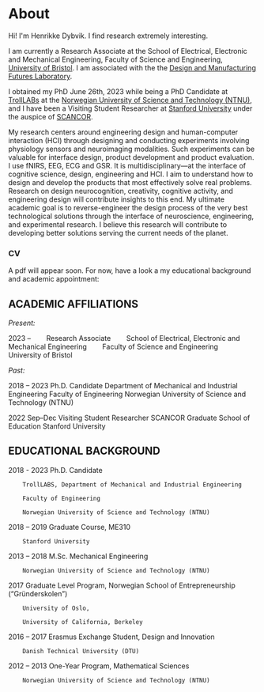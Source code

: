 # About

Hi! I'm Henrikke Dybvik. I find research extremely interesting. 

I am currently a Research Associate at the School of Electrical, Electronic and Mechanical Engineering, Faculty of Science and Engineering, [University of Bristol](https://www.bristol.ac.uk/). I am associated with the the [Design and Manufacturing Futures Laboratory](https://dmf-lab.co.uk/).


I obtained my PhD June 26th, 2023 while being a PhD Candidate at [TrollLABs](https://www.ntnu.edu/mtp/trolllabs) at the [Norwegian University of Science and Technology (NTNU)](https://www.ntnu.edu/), and I have been a Visiting Student Researcher at [Stanford University](https://www.stanford.edu/) under the auspice of [SCANCOR](https://scancor.org/). 

My research centers around engineering design and human-computer interaction (HCI) through designing and conducting experiments involving physiology sensors and neuroimaging modalities. Such experiments can be valuable for interface design, product development and product evaluation. I use fNIRS, EEG, ECG and GSR. It is multidisciplinary—at the interface of cognitive science, design, engineering and HCI. I aim to understand how to design and develop the products that most effectively solve real problems. Research on design neurocognition, creativity, cognitive activity, and engineering design will contribute insights to this end. My ultimate academic goal is to reverse-engineer the design process of the very best technological solutions through the interface of neuroscience, engineering, and experimental research. I believe this research will contribute to developing better solutions serving the current needs of the planet. 

### CV
A pdf will appear soon. For now, have a look a my educational background and academic appointment:

## ACADEMIC AFFILIATIONS 

*Present:*

2023 – 		&nbsp;&nbsp;&nbsp;&nbsp;&nbsp;&nbsp; Research Associate
		&nbsp;&nbsp;&nbsp;&nbsp;&nbsp;&nbsp; School of Electrical, Electronic and Mechanical Engineering
		&nbsp;&nbsp;&nbsp;&nbsp;&nbsp;&nbsp; Faculty of Science and Engineering
		&nbsp;&nbsp;&nbsp;&nbsp;&nbsp;&nbsp; University of Bristol

*Past:*

2018 – 2023	Ph.D. Candidate
		Department of Mechanical and Industrial Engineering
		Faculty of Engineering
		Norwegian University of Science and Technology (NTNU)


2022 Sep–Dec	Visiting Student Researcher
		SCANCOR
		Graduate School of Education
		Stanford University


## EDUCATIONAL BACKGROUND

2018 - 2023	Ph.D. Candidate

		TrollLABS, Department of Mechanical and Industrial Engineering
  
		Faculty of Engineering
  
		Norwegian University of Science and Technology (NTNU)
  

2018 – 2019	Graduate Course, ME310

		Stanford University

2013 – 2018	M.Sc. Mechanical Engineering

		Norwegian University of Science and Technology (NTNU)

2017		Graduate Level Program, Norwegian School of Entrepreneurship (“Gründerskolen”)

		University of Oslo,
  
		University of California, Berkeley
  

2016 – 2017	Erasmus Exchange Student, Design and Innovation

		Danish Technical University (DTU)

2012 – 2013	One-Year Program, Mathematical Sciences

		Norwegian University of Science and Technology (NTNU)








